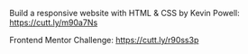 Build a responsive website with HTML & CSS by Kevin Powell:
https://cutt.ly/m90a7Ns

Frontend Mentor Challenge:
https://cutt.ly/r90ss3p

